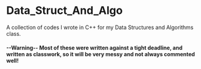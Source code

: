 # Data_Struct_And_Algo
A collection of codes I wrote in C++ for my Data Structures and Algorithms class.   
#### --Warning-- Most of these were written against a tight deadline, and written as classwork, so it will be very messy and not always commented well!
